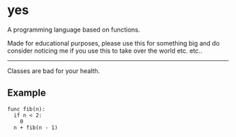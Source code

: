 # yes
A programming language based on functions.

Made for educational purposes, please use this for something big and do consider noticing me if you use this to take over the world etc. etc..

---

Classes are bad for your health.

Example
---

```
func fib(n):
  if n < 2:
    0
  n + fib(n - 1)
```
